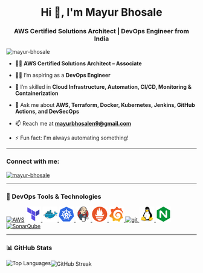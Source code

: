 <h1 align="center">Hi 👋, I'm Mayur Bhosale</h1>
<h3 align="center">AWS Certified Solutions Architect | DevOps Engineer from India</h3>

<p align="left"> <img src="https://komarev.com/ghpvc/?username=mayur-bhosale&label=Profile%20views&color=0e75b6&style=flat" alt="mayur-bhosale" /> </p>

- 🧑‍💻 **AWS Certified Solutions Architect – Associate**
  
- 👨‍💻 I’m aspiring as a **DevOps Engineer**

- 🧠 I’m skilled in **Cloud Infrastructure, Automation, CI/CD, Monitoring & Containerization**

- 💬 Ask me about **AWS, Terraform, Docker, Kubernetes, Jenkins, GitHub Actions, and DevSecOps**

- 📫 Reach me at **mayurbhosalen9@gmail.com** <!-- Replace with actual email -->

- ⚡ Fun fact: I'm always automating something!

---

<h3 align="left">Connect with me:</h3>
<p align="left">
<a href="https://www.linkedin.com/in/mayurbhosale2299" target="_blank"><img align="center" src="https://raw.githubusercontent.com/rahuldkjain/github-profile-readme-generator/master/src/images/icons/Social/linked-in-alt.svg" alt="mayur-bhosale" height="30" width="40" /></a>
</p>

---

<h3 align="left">🚀 DevOps Tools & Technologies</h3>
<p align="left">
<a href="https://aws.amazon.com/" target="_blank" rel="noreferrer">
  <img src="https://www.vectorlogo.zone/logos/amazon_aws/amazon_aws-icon.svg" alt="AWS" width="40" height="40"/></a>
  <a href="https://www.terraform.io/" target="_blank" rel="noreferrer"> <img src="https://raw.githubusercontent.com/devicons/devicon/master/icons/terraform/terraform-original.svg" alt="terraform" width="40" height="40"/> </a>
  <a href="https://www.docker.com/" target="_blank" rel="noreferrer"> <img src="https://raw.githubusercontent.com/devicons/devicon/master/icons/docker/docker-original.svg" alt="docker" width="40" height="40"/> </a>
  <a href="https://kubernetes.io/" target="_blank" rel="noreferrer"> <img src="https://raw.githubusercontent.com/devicons/devicon/master/icons/kubernetes/kubernetes-plain.svg" alt="kubernetes" width="40" height="40"/> </a>
  <a href="https://www.jenkins.io/" target="_blank" rel="noreferrer"> <img src="https://raw.githubusercontent.com/devicons/devicon/master/icons/jenkins/jenkins-original.svg" alt="jenkins" width="40" height="40"/> </a>
  <a href="https://prometheus.io/" target="_blank" rel="noreferrer"> <img src="https://raw.githubusercontent.com/devicons/devicon/master/icons/prometheus/prometheus-original.svg" alt="prometheus" width="40" height="40"/> </a>
  <a href="https://grafana.com/" target="_blank" rel="noreferrer"> <img src="https://raw.githubusercontent.com/devicons/devicon/master/icons/grafana/grafana-original.svg" alt="grafana" width="40" height="40"/> </a>
  <a href="https://git-scm.com/" target="_blank" rel="noreferrer"> <img src="https://www.vectorlogo.zone/logos/git-scm/git-scm-icon.svg" alt="git" width="40" height="40"/> </a>
  <a href="https://www.linux.org/" target="_blank" rel="noreferrer"> <img src="https://raw.githubusercontent.com/devicons/devicon/master/icons/linux/linux-original.svg" alt="linux" width="40" height="40"/> </a>
  <a href="https://www.nginx.com/" target="_blank" rel="noreferrer"> <img src="https://raw.githubusercontent.com/devicons/devicon/master/icons/nginx/nginx-original.svg" alt="nginx" width="40" height="40"/> </a>
 
<a href="https://www.sonarqube.org/" target="_blank" rel="noreferrer">
  <img src="https://cdn.jsdelivr.net/gh/devicons/devicon/icons/sonarqube/sonarqube-original.svg" alt="SonarQube" width="40" height="40"/>
</a>





 
</p>

---

<h3 align="left">📊 GitHub Stats</h3>
<p><img align="left" src="https://github-readme-stats.vercel.app/api/top-langs/?username=your-github-username&layout=compact&theme=gruvbox" alt="Top Languages" /></p>
<p><img align="center" src="https://streak-stats.demolab.com/?user=your-github-username&theme=gruvbox" alt="GitHub Streak" /></p>
